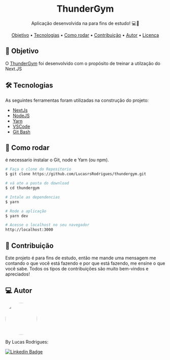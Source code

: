 <h1 align="center">
    ThunderGym
</h1>

<p align="center"> Aplicação desenvolvida na para fins de estudo! 💻🚀 </p>

<p align="center">
 <a href="#objective">Objetivo</a> •
 <a href="#technologies">Tecnologias</a> • 
 <a href="#usage">Como rodar</a> • 
 <a href="#contribution">Contribuição</a> • 
 <a href="#author">Autor</a> • 
 <a href="#license">Licença</a>
</p>

<h2 id="objective" > 🎯 Objetivo </h2>
O <a href="https://thundergym.vercel.app/">ThunderGym</a> foi desenvolvido com o propósito de treinar a utilzação do Next.JS


<h2 id="technologies"> 🛠 Tecnologias </h2>

As seguintes ferramentas foram utilizadas na construção do projeto:
- [NextJs](https://nextjs.org/)
- [NodeJS](https://nodejs.org/en/)
- [Yarn](https://yarnpkg.com)
- [VSCode](https://code.visualstudio.com)
- [Git Bash](https://gitforwindows.org/)

<h2 id="usage" > 👷 Como rodar </h2>

é necessario instalar o Git, node e Yarn (ou npm).

```bash
# Faça o clone do Repositorio
$ git clone https://github.com/LucasrsRodrigues/thundergym.git

# vá ate a pasta do download
$ cd thundergym

# Intale as dependencias
$ yarn

# Rode a aplicação
$ yarn dev

# Acesse o localhost no seu navegador
http://localhost:3000
```
<h2 id="contribution"> 🤝 Contribuição </h2>
Este projeto é para fins de estudo, então me mande uma mensagem me contando o que você está fazendo e por que está fazendo, me ensine o que você sabe. Todos os tipos de contribuições são muito bem-vindos e apreciados!

<h2 id="author"> 💻 Autor </h2>
<img style="border-radius: 50%;" src="https://github.com/lucasrsrodrigues.png" width="100px;" alt=""/>

By Lucas Rodrigues:

[![Linkedin Badge](https://img.shields.io/badge/-lucasrsrodrigues-blue?style=flat-square&logo=Linkedin&logoColor=white&link=https://www.linkedin.com/in/lucasrsrodrigues/)](https://www.linkedin.com/in/lucasrsrodrigues/)
